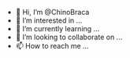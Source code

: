 - 👋 Hi, I’m @ChinoBraca
- 👀 I’m interested in ...
- 🌱 I’m currently learning ...
- 💞️ I’m looking to collaborate on ...
- 📫 How to reach me ...

<!---
ChinoBraca/ChinoBraca is a ✨ special ✨ repository because its `README.md` (this file) appears on your GitHub profile.
You can click the Preview link to take a look at your changes.
--->
